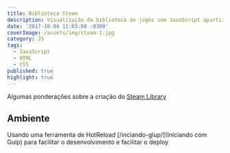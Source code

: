 ```yaml
---
title: Biblioteca Steam
description: Visualização da biblioteca de jogos com JavaScript apartir de um JSON
date: '2017-10-04 11:03:00 -0300'
coverImage: /assets/img/steam-1.jpg
category: JS
tags:
  - JavaScript
  - HTML
  - CSS
published: true
highlight: true
---
```

Algumas ponderações sobre a criação do [Steam Library](https://johnywalves.github.io/steamlibrary/)

## Ambiente

Usando uma ferramenta de  HotReload \[/inciando-glup/](Iniciando com Gulp) para facilitar o desenvolvimento e facilitar o deploy

